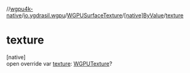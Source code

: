 //[wgpu4k-native](../../../../index.md)/[io.ygdrasil.wgpu](../../index.md)/[WGPUSurfaceTexture](../index.md)/[[native]ByValue](index.md)/[texture](texture.md)

# texture

[native]\
open override var [texture](texture.md): [WGPUTexture](../../-w-g-p-u-texture/index.md)?